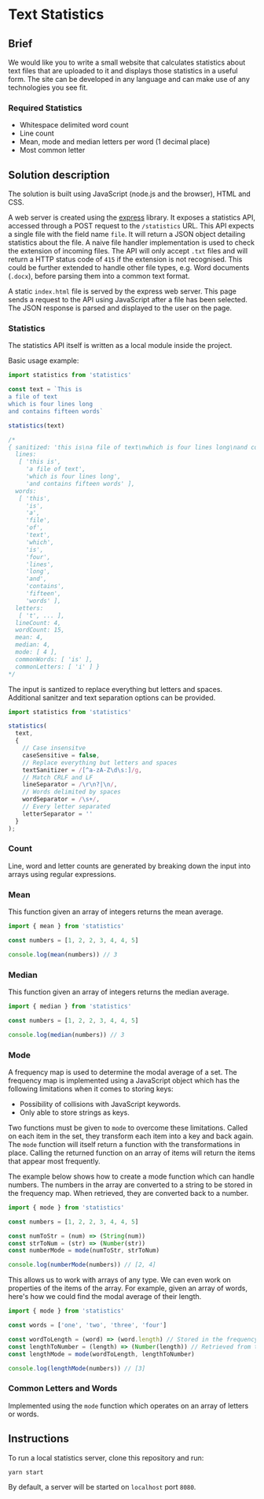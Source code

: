# Text Statistics

## Brief

We would like you to write a small website that calculates statistics about text files that are uploaded to it and displays those statistics in a useful form. The site can be developed in any language and can make use of any technologies you see fit.

### Required Statistics

- Whitespace delimited word count
- Line count
- Mean, mode and median letters per word (1 decimal place)
- Most common letter

## Solution description

The solution is built using JavaScript (node.js and the browser), HTML and CSS.

A web server is created using the [express](https://github.com/expressjs/express) library.
It exposes a statistics API, accessed through a POST request to the `/statistics` URL.
This API expects a single file with the field name `file`.
It will return a JSON object detailing statistics about the file.
A naive file handler implementation is used to check the extension of incoming files.
The API will only accept `.txt` files and will return a HTTP status code of `415` if the extension is not recognised.
This could be further extended to handle other file types, e.g. Word documents (`.docx`), before parsing them into a common text format.

A static `index.html` file is served by the express web server.
This page sends a request to the API using JavaScript after a file has been selected.
The JSON response is parsed and displayed to the user on the page.

### Statistics

The statistics API itself is written as a local module inside the project.

Basic usage example:

```javascript
import statistics from 'statistics'

const text = `This is
a file of text
which is four lines long
and contains fifteen words`

statistics(text)

/*
{ sanitized: 'this is\na file of text\nwhich is four lines long\nand contains fifteen words',
  lines:
   [ 'this is',
     'a file of text',
     'which is four lines long',
     'and contains fifteen words' ],
  words:
   [ 'this',
     'is',
     'a',
     'file',
     'of',
     'text',
     'which',
     'is',
     'four',
     'lines',
     'long',
     'and',
     'contains',
     'fifteen',
     'words' ],
  letters:
   [ 't', ... ],
  lineCount: 4,
  wordCount: 15,
  mean: 4,
  median: 4,
  mode: [ 4 ],
  commonWords: [ 'is' ],
  commonLetters: [ 'i' ] }
*/
```

The input is santized to replace everything but letters and spaces.
Additional sanitzer and text separation options can be provided.

```javascript
import statistics from 'statistics'

statistics(
  text,
  {
    // Case insensitve
    caseSensitive = false,
    // Replace everything but letters and spaces
    textSanitizer = /[^a-zA-Z\d\s:]/g,
    // Match CRLF and LF
    lineSeparator = /\r\n?|\n/,
    // Words delimited by spaces
    wordSeparator = /\s+/,
    // Every letter separated
    letterSeparator = ''
  }
);
```

### Count

Line, word and letter counts are generated by breaking down the input into arrays using regular expressions.

### Mean

This function given an array of integers returns the mean average.

```javascript
import { mean } from 'statistics'

const numbers = [1, 2, 2, 3, 4, 4, 5]

console.log(mean(numbers)) // 3
```

### Median

This function given an array of integers returns the median average.

```javascript
import { median } from 'statistics'

const numbers = [1, 2, 2, 3, 4, 4, 5]

console.log(median(numbers)) // 3
```

### Mode

A frequency map is used to determine the modal average of a set.
The frequency map is implemented using a JavaScript object which has the following limitations when it comes to storing keys:

- Possibility of collisions with JavaScript keywords.
- Only able to store strings as keys.

Two functions must be given to `mode` to overcome these limitations.
Called on each item in the set, they transform each item into a key and back again.
The `mode` function will itself return a function with the transformations in place.
Calling the returned function on an array of items will return the items that appear most frequently.

The example below shows how to create a mode function which can handle numbers.
The numbers in the array are converted to a string to be stored in the frequency map.
When retrieved, they are converted back to a number.

```javascript
import { mode } from 'statistics'

const numbers = [1, 2, 2, 3, 4, 4, 5]

const numToStr = (num) => (String(num))
const strToNum = (str) => (Number(str))
const numberMode = mode(numToStr, strToNum)

console.log(numberMode(numbers)) // [2, 4]
```

This allows us to work with arrays of any type.
We can even work on properties of the items of the array.
For example, given an array of words, here's how we could find the modal average of their length.

```javascript
import { mode } from 'statistics'

const words = ['one', 'two', 'three', 'four']

const wordToLength = (word) => (word.length) // Stored in the frequency map as a string
const lengthToNumber = (length) => (Number(length)) // Retrieved from the frequency map as a number
const lengthMode = mode(wordToLength, lengthToNumber)

console.log(lengthMode(numbers)) // [3]

```

### Common Letters and Words

Implemented using the `mode` function which operates on an array of letters or words.

## Instructions

To run a local statistics server, clone this repository and run:

```bash
yarn start
```

By default, a server will be started on `localhost` port `8080`.
